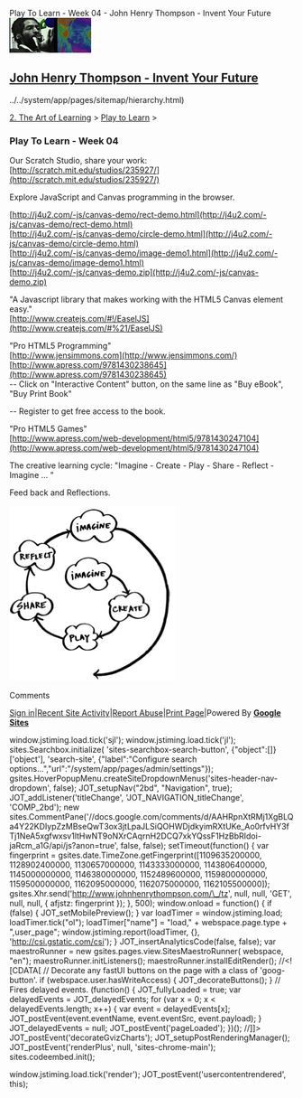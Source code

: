 Play To Learn - Week 04 - John Henry Thompson - Invent Your Future [![John Henry Thompson - Invent Your Future](../../_/rsrc/1329567069254/config/customLogo.gif-revision=6.png)](../../index.html)

[John Henry Thompson - Invent Your Future](../../index.html)
------------------------------------------------------------

../../system/app/pages/sitemap/hierarchy.html)
    

[2\. The Art of Learning](../../the-art-of-learning.html)‎ > ‎[Play to Learn](../play-to-learn.html)‎ > ‎

### Play To Learn - Week 04

  

Our Scratch Studio, share your work:  
[http://scratch.mit.edu/studios/235927/](http://scratch.mit.edu/studios/235927/)  
  
Explore JavaScript and Canvas programming in the browser.  
  
[http://j4u2.com/-js/canvas-demo/rect-demo.html](http://j4u2.com/-js/canvas-demo/rect-demo.html)  
[http://j4u2.com/-js/canvas-demo/circle-demo.html](http://j4u2.com/-js/canvas-demo/circle-demo.html)  
[http://j4u2.com/-js/canvas-demo/image-demo1.html](http://j4u2.com/-js/canvas-demo/image-demo1.html)  
[http://j4u2.com/-js/canvas-demo.zip](http://j4u2.com/-js/canvas-demo.zip)  
  
"A Javascript library that makes working with the HTML5 Canvas element easy."  
[http://www.createjs.com/#!/EaselJS](http://www.createjs.com/#%21/EaselJS)  
  
"Pro HTML5 Programming"  
[http://www.jensimmons.com](http://www.jensimmons.com/)  
[http://www.apress.com/9781430238645](http://www.apress.com/9781430238645)  
\-- Click on "Interactive Content" button, on the same line as "Buy eBook", "Buy Print Book"  

\-- Register to get free access to the book.  

  
"Pro HTML5 Games"  
[http://www.apress.com/web-development/html5/9781430247104](http://www.apress.com/web-development/html5/9781430247104)  
  

The creative learning cycle: "Imagine - Create - Play - Share - Reflect - Imagine ... "  

Feed back and Reflections.  
  
  

[![](../../_/rsrc/1481644980214/the-art-of-learning/play-to-learn/play-to-learn---week-04/Imagine-Create-Play-Share-Reflect.png)](http://www.johnhenrythompson.com/the-art-of-learning/play-to-learn/play-to-learn---week-04/Imagine-Create-Play-Share-Reflect.png?attredirects=0)

  

Comments

[Sign in](https://accounts.google.com/ServiceLogin?continue=http://sites.google.com/a/johnhenrythompson.com/jht/the-art-of-learning/play-to-learn/play-to-learn---week-04&service=jotspot)|[Recent Site Activity](../../system/app/pages/recentChanges.html)|[Report Abuse](http://sites.google.com/a/johnhenrythompson.com/jht/system/app/pages/reportAbuse)|[Print Page](javascript:;)|Powered By **[Google Sites](http://sites.google.com/site)**

window.jstiming.load.tick('sjl'); window.jstiming.load.tick('jl'); sites.Searchbox.initialize( 'sites-searchbox-search-button', {"object":\[\]}\['object'\], 'search-site', {"label":"Configure search options...","url":"/system/app/pages/admin/settings"}); gsites.HoverPopupMenu.createSiteDropdownMenus('sites-header-nav-dropdown', false); JOT\_setupNav("2bd", "Navigation", true); JOT\_addListener('titleChange', 'JOT\_NAVIGATION\_titleChange', 'COMP\_2bd'); new sites.CommentPane('//docs.google.com/comments/d/AAHRpnXtRMj1XgBLQa4Y22KDIypZzMBseQwT3ox3jtLpaJLSiQOHWDjdkyimRXtUKe\_Ao0rfvHY3fTj1NeA5xgfwxsv1ltHwNT9oNXrCAqrnH2DCQ7xkYQssF1HzBbRIdoi-jaRcm\_a1G/api/js?anon=true', false, false); setTimeout(function() { var fingerprint = gsites.date.TimeZone.getFingerprint(\[1109635200000, 1128902400000, 1130657000000, 1143333000000, 1143806400000, 1145000000000, 1146380000000, 1152489600000, 1159800000000, 1159500000000, 1162095000000, 1162075000000, 1162105500000\]); gsites.Xhr.send('http://www.johnhenrythompson.com/\_/tz', null, null, 'GET', null, null, { afjstz: fingerprint }); }, 500); window.onload = function() { if (false) { JOT\_setMobilePreview(); } var loadTimer = window.jstiming.load; loadTimer.tick("ol"); loadTimer\["name"\] = "load," + webspace.page.type + ",user\_page"; window.jstiming.report(loadTimer, {}, 'http://csi.gstatic.com/csi'); } JOT\_insertAnalyticsCode(false, false); var maestroRunner = new gsites.pages.view.SitesMaestroRunner( webspace, "en"); maestroRunner.initListeners(); maestroRunner.installEditRender(); //<!\[CDATA\[ // Decorate any fastUI buttons on the page with a class of 'goog-button'. if (webspace.user.hasWriteAccess) { JOT\_decorateButtons(); } // Fires delayed events. (function() { JOT\_fullyLoaded = true; var delayedEvents = JOT\_delayedEvents; for (var x = 0; x < delayedEvents.length; x++) { var event = delayedEvents\[x\]; JOT\_postEvent(event.eventName, event.eventSrc, event.payload); } JOT\_delayedEvents = null; JOT\_postEvent('pageLoaded'); })(); //\]\]> JOT\_postEvent('decorateGvizCharts'); JOT\_setupPostRenderingManager(); JOT\_postEvent('renderPlus', null, 'sites-chrome-main'); sites.codeembed.init();

window.jstiming.load.tick('render'); JOT\_postEvent('usercontentrendered', this);